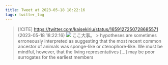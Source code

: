 ```yaml
---
title: Tweet at 2023-05-18 18:22:16
tags: twitter_log
---
```


> [!CITE] https://twitter.com/kaisekiriu/status/1659127250728685571 (2023-05-18 18:22:16)
> ![](https://twitter.com/kaisekiriu/status/1659127250728685571)
> ここ大事。
> &gt; hypotheses are sometimes erroneously interpreted as suggesting that the most recent common ancestor of animals was sponge-like or ctenophore-like. We must be mindful, however, that the living representatives [...] may be poor surrogates for the earliest members
